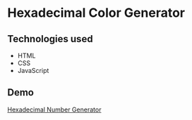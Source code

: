 # Hexadecimal Color Generator
## Technologies used
* HTML
* CSS
* JavaScript
## Demo
[Hexadecimal Number Generator](http://moody_randomhexa.surge.sh/)
